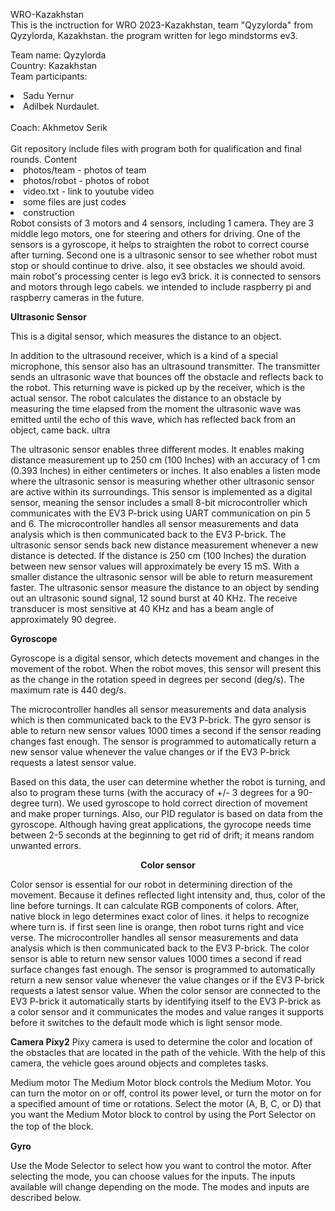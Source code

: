 WRO-Kazakhstan<br>
This is the inctruction for WRO 2023-Kazakhstan, team "Qyzylorda" from Qyzylorda, Kazakhstan. the program written for lego mindstorms ev3.

Team name: Qyzylorda<br>
Country: Kazakhstan<br>
Team participants:
  <li>Sadu Yernur</li>
  <li>Adilbek Nurdaulet.</li>
<br>
Coach: Akhmetov Serik<br><br>
Git repository include files with program both for qualification and final rounds.
Content
<li>photos/team - photos of team</li>
<li>photos/robot - photos of robot</li>
<li>video.txt - link to youtube video</li>
<li>some files are just codes</li>
<li>construction</li>
Robot consists of 3 motors and 4 sensors, including 1 camera. They are 3 middle lego motors, one for steering and others for driving. One of the sensors is a gyroscope, it helps to straighten the robot to correct course after turning. Second one is a ultrasonic sensor to see whether robot must stop or should continue to drive. also, it see obstacles we should avoid. main robot's processing center is lego ev3 brick. it is connected to sensors and motors through lego cabels. we intended to include raspberry pi and raspberry cameras in the future.

<b>Ultrasonic Sensor</b>

This is a digital sensor, which measures the distance to an object.

In addition to the ultrasound receiver, which is a kind of a special microphone, this sensor also has an ultrasound transmitter. The transmitter sends an ultrasonic wave that bounces off the obstacle and reflects back to the robot. This returning wave is picked up by the receiver, which is the actual sensor. The robot calculates the distance to an obstacle by measuring the time elapsed from the moment the ultrasonic wave was emitted until the echo of this wave, which has reflected back from an object, came back. ultra

The ultrasonic sensor enables three different modes. It enables making distance measurement up to 250 cm (100 Inches) with an accuracy of 1 cm (0.393 Inches) in either centimeters or inches. It also enables a listen mode where the ultrasonic sensor is measuring whether other ultrasonic sensor are active within its surroundings. This sensor is implemented as a digital sensor, meaning the sensor includes a small 8-bit microcontroller which communicates with the EV3 P-brick using UART communication on pin 5 and 6. The microcontroller handles all sensor measurements and data analysis which is then communicated back to the EV3 P-brick. The ultrasonic sensor sends back new distance measurement whenever a new distance is detected. If the distance is 250 cm (100 Inches) the duration between new sensor values will approximately be every 15 mS. With a smaller distance the ultrasonic sensor will be able to return measurement faster. The ultrasonic sensor measure the distance to an object by sending out an ultrasonic sound signal, 12 sound burst at 40 KHz. The receive transducer is most sensitive at 40 KHz and has a beam angle of approximately 90 degree.

<b>Gyroscope</b>

Gyroscope is a digital sensor, which detects movement and changes in the movement of the robot. When the robot moves, this sensor will present this as the change in the rotation speed in degrees per second (deg/s). The maximum rate is 440 deg/s.

The microcontroller handles all sensor measurements and data analysis which is then communicated back to the EV3 P-brick. The gyro sensor is able to return new sensor values 1000 times a second if the sensor reading changes fast enough. The sensor is programmed to automatically return a new sensor value whenever the value changes or if the EV3 P-brick requests a latest sensor value.

Based on this data, the user can determine whether the robot is turning, and also to program these turns (with the accuracy of +/- 3 degrees for a 90-degree turn). We used gyroscope to hold correct direction of movement and make proper turnings. Also, our PID regulator is based on data from the gyroscope. Although having great applications, the gyrocope needs time between 2-5 seconds at the beginning to get rid of drift; it means random unwanted errors.

<center><b>Color sensor</b></center>

Color sensor is essential for our robot in determining direction of the movement. Because it defines reflected light intensity and, thus, color of the line before turnings. It can calculate RGB components of colors. After, native block in lego determines exact color of lines. it helps to recognize where turn is. if first seen line is orange, then robot turns right and vice verse. The microcontroller handles all sensor measurements and data analysis which is then communicated back to the EV3 P-brick. The color sensor is able to return new sensor values 1000 times a second if read surface changes fast enough. The sensor is programmed to automatically return a new sensor value whenever the value changes or if the EV3 P-brick requests a latest sensor value. When the color sensor are connected to the EV3 P-brick it automatically starts by identifying itself to the EV3 P-brick as a color sensor and it communicates the modes and value ranges it supports before it switches to the default mode which is light sensor mode.

<b>Camera Pixy2</b> 
Pixy camera is used to determine the color and location of the obstacles that are located in the path of the vehicle. With the help of this camera, the vehicle goes around objects and completes tasks.

Medium motor 
The Medium Motor block controls the Medium Motor. You can turn the motor on or off, control its power level, or turn the motor on for a specified amount of time or rotations. Select the motor (A, B, C, or D) that you want the Medium Motor block to control by using the Port Selector on the top of the block. 　 

<b>Gyro</b>

Use the Mode Selector to select how you want to control the motor. After selecting the mode, you can choose values for the inputs. The inputs available will change depending on the mode. The modes and inputs are described below.
